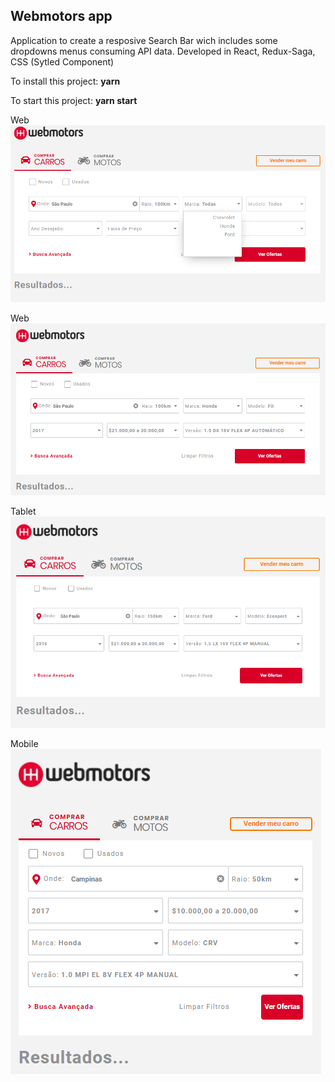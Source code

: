 ## Webmotors app
Application to create a resposive Search Bar wich includes some dropdowns menus consuming API data.
Developed in React, Redux-Saga, CSS (Sytled Component)

To install this project:
**yarn**

To start this project:
**yarn start**

Web
![wmotors](https://github.com/atelesjr/wmotors/blob/master/public/img/01.PNG)

Web
![wmotors](https://github.com/atelesjr/wmotors/blob/master/public/img/02.PNG)

Tablet 
![wmotors](https://github.com/atelesjr/wmotors/blob/master/public/img/03.PNG)

Mobile
![wmotors](https://github.com/atelesjr/wmotors/blob/master/public/img/04.PNG)

